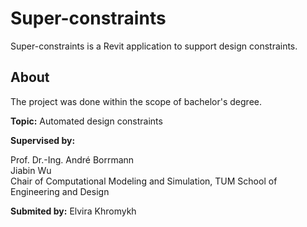 # Super-constraints
Super-constraints is a Revit application to support design constraints.

 ## About

The project was done within the scope of bachelor's degree.

**Topic:** Automated design constraints

**Supervised by:**  
<p>Prof. Dr.-Ing. André Borrmann<br>Jiabin Wu<br>Chair of Computational Modeling and Simulation, TUM School of Engineering and Design

**Submited by:** Elvira Khromykh
               
